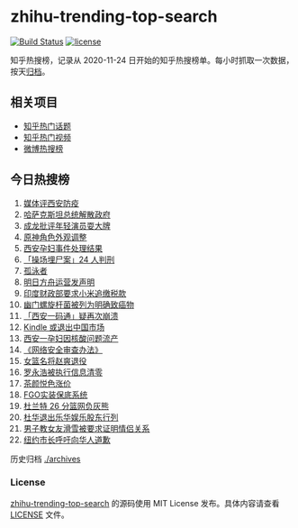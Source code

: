 # zhihu-trending-top-search

[![Build Status](https://github.com/justjavac/zhihu-trending-top-search/workflows/ci/badge.svg?branch=main)](https://github.com/justjavac/zhihu-trending-top-search/actions)
[![license](https://img.shields.io/github/license/justjavac/zhihu-trending-top-search)](https://github.com/justjavac/zhihu-trending-top-search/blob/main/LICENSE)

知乎热搜榜，记录从 2020-11-24 日开始的知乎热搜榜单。每小时抓取一次数据，按天[归档](./archives)。

## 相关项目

- [知乎热门话题](https://github.com/justjavac/zhihu-trending-hot-questions)
- [知乎热门视频](https://github.com/justjavac/zhihu-trending-hot-video)
- [微博热搜榜](https://github.com/justjavac/weibo-trending-hot-search)

## 今日热搜榜

<!-- BEGIN -->
<!-- 最后更新时间 Thu Jan 06 2022 11:12:41 GMT+0800 (China Standard Time) -->

1. [媒体评西安防疫](https://www.zhihu.com/search?q=西安疫情)
1. [哈萨克斯坦总统解散政府](https://www.zhihu.com/search?q=哈萨克斯坦)
1. [成龙批评年轻演员耍大牌](https://www.zhihu.com/search?q=成龙批评年轻演员)
1. [原神角色外观调整](https://www.zhihu.com/search?q=原神)
1. [西安孕妇事件处理结果](https://www.zhihu.com/search?q=西安孕妇)
1. [「操场埋尸案」24 人判刑](https://www.zhihu.com/search?q=操场埋尸案)
1. [孤泳者](https://www.zhihu.com/search?q=孤泳者)
1. [明日方舟运营发声明](https://www.zhihu.com/search?q=明日方舟)
1. [印度财政部要求小米追缴税款](https://www.zhihu.com/search?q=小米)
1. [幽门螺旋杆菌被列为明确致癌物](https://www.zhihu.com/search?q=幽门螺旋杆菌)
1. [「西安一码通」疑再次崩溃](https://www.zhihu.com/search?q=西安一码通)
1. [Kindle 或退出中国市场](https://www.zhihu.com/search?q=Kindle)
1. [西安一孕妇因核酸问题流产](https://www.zhihu.com/search?q=西安孕妇)
1. [《网络安全审查办法》](https://www.zhihu.com/search?q=网络安全审查办法)
1. [女篮名将赵爽退役](https://www.zhihu.com/search?q=赵爽)
1. [罗永浩被执行信息清零](https://www.zhihu.com/search?q=罗永浩)
1. [茶颜悦色涨价](https://www.zhihu.com/search?q=茶颜悦色)
1. [FGO实装保底系统](https://www.zhihu.com/search?q=fgo)
1. [杜兰特 26 分篮网负灰熊](https://www.zhihu.com/search?q=篮网)
1. [杜华退出乐华娱乐股东行列](https://www.zhihu.com/search?q=杜华)
1. [男子教女友滑雪被要求证明情侣关系](https://www.zhihu.com/search?q=云佛山滑雪场)
1. [纽约市长呼吁向华人道歉](https://www.zhihu.com/search?q=纽约市长道歉)

<!-- END -->

历史归档 [./archives](./archives)

### License

[zhihu-trending-top-search](https://github.com/justjavac/zhihu-trending-top-search)
的源码使用 MIT License 发布。具体内容请查看 [LICENSE](./LICENSE) 文件。
